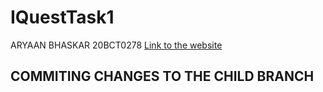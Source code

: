 # IQuestTask1
ARYAAN BHASKAR 20BCT0278
[Link to the website](https://aryaanb9.github.io/IQuestTask1/)

## COMMITING CHANGES TO THE CHILD BRANCH
